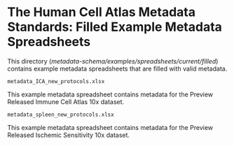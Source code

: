 # The Human Cell Atlas Metadata Standards: Filled Example Metadata Spreadsheets

This directory (_metadata-schema/examples/spreadsheets/current/filled_) contains example metadata spreadsheets that are filled with valid metadata.

`metadata_ICA_new_protocols.xlsx`

This example metadata spreadsheet contains metadata for the Preview Released Immune Cell Atlas 10x dataset.

`metadata_spleen_new_protocols.xlsx`

This example metadata spreadsheet contains metadata for the Preview Released Ischemic Sensitivity 10x dataset.
